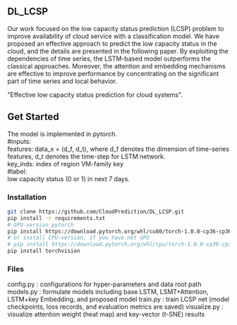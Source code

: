 ## DL_LCSP

Our work focused on the low capacity status prediction (LCSP) problem to improve availability of cloud service with a classification model. We have proposed an effective approach to predict the low capacity status in the cloud, and the details are presented in the following paper. By exploiting the dependencies of time series, the LSTM-based model outperforms the classical approaches. Moreover, the attention and embedding mechanisms are effective to improve performance by concentrating on the significant part of time series and local behavior. 

"Effective low capacity status prediction for cloud systems". 

## Get Started
The model is implemented in pytorch.   
#inputs:  
features: data_x = (d_f, d_t), where d_f denotes the dimension of time-series features, d_t denotes the time-step for LSTM network.  
key_inds: index of region VM-family key  
#label:   
low capacity status (0 or 1) in next 7 days.


### Installation
```bash
git clone https://github.com/CloudPrediction/DL_LCSP.git
pip install -r requirements.txt
# GPU-version pytorch
pip install https://download.pytorch.org/whl/cu80/torch-1.0.0-cp36-cp36m-win_amd64.whl
# or install CPU-version, if you have not GPU
# pip install https://download.pytorch.org/whl/cpu/torch-1.0.0-cp36-cp36m-win_amd64.whl
pip install torchvision
```

### Files
config.py    : configurations for hyper-parameters and data root path
models.py    : formulate models including base LSTM, LSMT+Attention, LSTM+key Embedding, and proposed model
train.py     : train LCSP net (model checkpoints, loss records, and evaluation metrics are saved)
visualize.py : visualize attention weight (heat map) and key-vector (t-SNE) results

